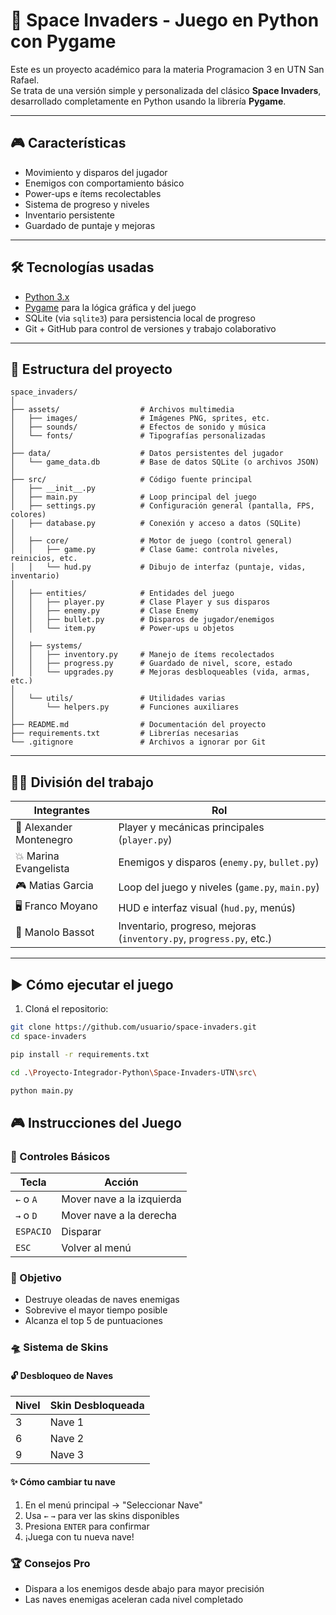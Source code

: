 # 🚀 Space Invaders - Juego en Python con Pygame

Este es un proyecto académico para la materia Programacion 3 en UTN San Rafael.  
Se trata de una versión simple y personalizada del clásico **Space Invaders**, desarrollado completamente en Python usando la librería **Pygame**.

---

## 🎮 Características

- Movimiento y disparos del jugador
- Enemigos con comportamiento básico
- Power-ups e ítems recolectables
- Sistema de progreso y niveles
- Inventario persistente
- Guardado de puntaje y mejoras

---

## 🛠️ Tecnologías usadas

- [Python 3.x](https://www.python.org/)
- [Pygame](https://www.pygame.org/) para la lógica gráfica y del juego
- SQLite (via `sqlite3`) para persistencia local de progreso
- Git + GitHub para control de versiones y trabajo colaborativo

---

## 📁 Estructura del proyecto

```text
space_invaders/
│
├── assets/                  # Archivos multimedia
│   ├── images/              # Imágenes PNG, sprites, etc.
│   ├── sounds/              # Efectos de sonido y música
│   └── fonts/               # Tipografías personalizadas
│
├── data/                    # Datos persistentes del jugador
│   └── game_data.db         # Base de datos SQLite (o archivos JSON)
│
├── src/                     # Código fuente principal
│   ├── __init__.py
│   ├── main.py              # Loop principal del juego
│   ├── settings.py          # Configuración general (pantalla, FPS, colores)
│   ├── database.py          # Conexión y acceso a datos (SQLite)
│
│   ├── core/                # Motor de juego (control general)
│   │   ├── game.py          # Clase Game: controla niveles, reinicios, etc.
│   │   └── hud.py           # Dibujo de interfaz (puntaje, vidas, inventario)
│
│   ├── entities/            # Entidades del juego
│   │   ├── player.py        # Clase Player y sus disparos
│   │   ├── enemy.py         # Clase Enemy
│   │   ├── bullet.py        # Disparos de jugador/enemigos
│   │   └── item.py          # Power-ups u objetos
│
│   ├── systems/             
│   │   ├── inventory.py     # Manejo de ítems recolectados
│   │   ├── progress.py      # Guardado de nivel, score, estado
│   │   └── upgrades.py      # Mejoras desbloqueables (vida, armas, etc.)
│
│   └── utils/               # Utilidades varias
│       └── helpers.py       # Funciones auxiliares
│
├── README.md                # Documentación del proyecto
├── requirements.txt         # Librerías necesarias
└── .gitignore               # Archivos a ignorar por Git
```

---

## 🧑‍💻 División del trabajo

| Integrantes                 | Rol                                                                  |
|----------------------------|----------------------------------------------------------------------|
| 🎯 Alexander Montenegro    | Player y mecánicas principales (`player.py`)                         |
| 💥 Marina Evangelista      | Enemigos y disparos (`enemy.py`, `bullet.py`)                        |
| 🎮 Matias Garcia           | Loop del juego y niveles (`game.py`, `main.py`)                      |
| 🖥️ Franco Moyano           | HUD e interfaz visual (`hud.py`, menús)                              |
| 🧠 Manolo Bassot           | Inventario, progreso, mejoras (`inventory.py`, `progress.py`, etc.) |

---

## ▶️ Cómo ejecutar el juego

1. Cloná el repositorio:

```bash
git clone https://github.com/usuario/space-invaders.git
cd space-invaders

pip install -r requirements.txt

cd .\Proyecto-Integrador-Python\Space-Invaders-UTN\src\

python main.py
```
## 🎮 Instrucciones del Juego

### 🔫 Controles Básicos
| Tecla           | Acción                  |
|-----------------|-------------------------|
| `←` o `A`       | Mover nave a la izquierda |
| `→` o `D`       | Mover nave a la derecha   |
| `ESPACIO`       | Disparar                 |
| `ESC`           | Volver al menú           |

### 🎯 Objetivo
- Destruye oleadas de naves enemigas
- Sobrevive el mayor tiempo posible
- Alcanza el top 5 de puntuaciones

### 🛸 Sistema de Skins

#### 🔓 Desbloqueo de Naves
| Nivel | Skin Desbloqueada |
|-------|-------------------|
| 3     | Nave 1         |
| 6     | Nave 2         |
| 9     | Nave 3         |

#### ✨ Cómo cambiar tu nave
1. En el menú principal → "Seleccionar Nave"
2. Usa `←` `→` para ver las skins disponibles
3. Presiona `ENTER` para confirmar
4. ¡Juega con tu nueva nave!

### 🏆 Consejos Pro
- Dispara a los enemigos desde abajo para mayor precisión
- Las naves enemigas aceleran cada nivel completado
